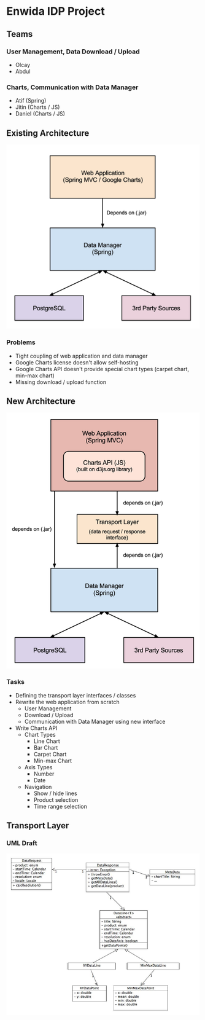 # Enwida IDP Project

## Teams

### User Management, Data Download / Upload
- Olcay
- Abdul

### Charts, Communication with Data Manager
- Atif (Spring)
- Jitin (Charts / JS)
- Daniel (Charts / JS)

## Existing Architecture
<img src="img/architecture_existing.jpg" width="600px" />

### Problems
- Tight coupling of web application and data manager
- Google Charts license doesn't allow self-hosting
- Google Charts API doesn't provide special chart types (carpet chart, min-max chart)
- Missing download / upload function

## New Architecture
<img src="img/architecture_new.jpg" width="600px" />

### Tasks
- Defining the transport layer interfaces / classes
- Rewrite the web application from scratch
    - User Management
    - Download / Upload
    - Communication with Data Manager using new interface
- Write Charts API
    - Chart Types
        - Line Chart
        - Bar Chart
        - Carpet Chart
        - Min-max Chart
    - Axis Types
        - Number
        - Date
    - Navigation
        - Show / hide lines
        - Product selection
        - Time range selection

## Transport Layer

### UML Draft
<img src="img/transport_model.jpg" width="700px" />

